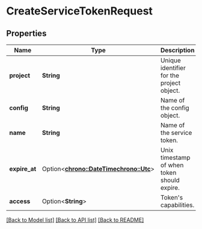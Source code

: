 # CreateServiceTokenRequest

## Properties

Name | Type | Description | Notes
------------ | ------------- | ------------- | -------------
**project** | **String** | Unique identifier for the project object. | [default to PROJECT_NAME]
**config** | **String** | Name of the config object. | [default to CONFIG_NAME]
**name** | **String** | Name of the service token. | [default to TOKEN_NAME]
**expire_at** | Option<[**chrono::DateTime<chrono::Utc>**](chrono::DateTime<chrono::Utc>.md)> | Unix timestamp of when token should expire. | [optional]
**access** | Option<**String**> | Token's capabilities. | [optional][default to Read]

[[Back to Model list]](../README.md#documentation-for-models) [[Back to API list]](../README.md#documentation-for-api-endpoints) [[Back to README]](../README.md)


